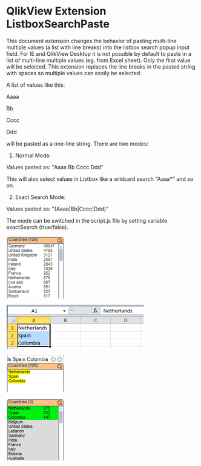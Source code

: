 QlikView Extension ListboxSearchPaste
=====================================

This document extension changes the behavior of pasting multi-line multiple values (a list with line breaks) into the listbox search popup input field. 
For IE and QlikView Desktop it is not possible by default to paste in a list of multi-line multiple values (eg. from Excel sheet). Only the first value will be selected.
This extension replaces the line breaks in the pasted string with spaces so multiple values can easily be selected.

A list of values like this:

Aaaa

Bb

Cccc

Ddd

will be pasted as a one-line string. There are two modes:

1. Normal Mode:

Values pasted as: "Aaaa Bb Cccc Ddd"

This will also select values in Listbox like a wildcard search "Aaaa*" and so on.

2. Exact Search Mode:

Values pasted as: "(Aaaa|Bb|Cccc|Ddd)"

The mode can be switched in the script.js file by setting variable exactSearch (true/false).

![QlikView Extension ListboxSearchPaste](screenshot.PNG)

![QlikView Extension ListboxSearchPaste](screenshot2.PNG)

![QlikView Extensions ListboxSearchPaste](screenshot3.PNG)

![QlikView Extensions ListboxSearchPaste](screenshot4.PNG)

